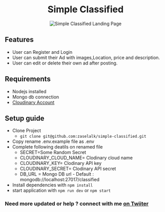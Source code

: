 <div align="center">
  <h1>Simple Classified</h1>
   <img
      src="https://pbs.twimg.com/media/FM4wCJ0VEAAsOT0?format=jpg&name=large"
      alt="Simple Classified Landing Page"/>
</div>

## Features
 - User can Register and Login
 - User can submit their Ad with images,Location, price and description.
 - User can edit or delete their own ad after posting.
 
 ## Requirements
  - Nodejs installed
  - Mongo db connection
  -  <a href= "https://cloudinary.com/invites/lpov9zyyucivvxsnalc5/dl7ux4wyyctegpw106ox?t=default">Cloudinary Account</a>

## Setup guide
  - Clone Project
     - `git clone git@github.com:zaselalk/simple-classified.git`
 - Copy rename .env.example file as .env
 - Complete following deatils on renamed file
     - SECRET=Some Random Secret
     - CLOUDINARY_CLOUD_NAME= Clodinary cloud name
     - CLOUDINARY_KEY= Clodinary API key
     - CLOUDINARY_SECRET= Clodinary API secret
     - DB_URL = Mongo DB url - Default : mongodb://localhost:27017/classified
  - Install dependencies with `npm install`
  - start application with `npm run dev` or `npm start`

### Need more updated or help ? connect with me <a href= "https://twitter.com/zaselalk">on Twiiter</a>
